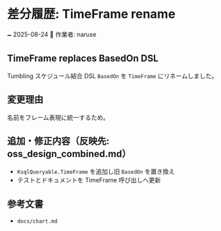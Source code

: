 # 差分履歴: TimeFrame rename

🗕 2025-08-24
🧐 作業者: naruse

## TimeFrame replaces BasedOn DSL
Tumbling スケジュール結合 DSL `BasedOn` を `TimeFrame` にリネームしました。

## 変更理由
名前をフレーム表現に統一するため。

## 追加・修正内容（反映先: oss_design_combined.md）
- `KsqlQueryable.TimeFrame` を追加し旧 `BasedOn` を置き換え
- テストとドキュメントを TimeFrame 呼び出しへ更新

## 参考文書
- `docs/chart.md`
